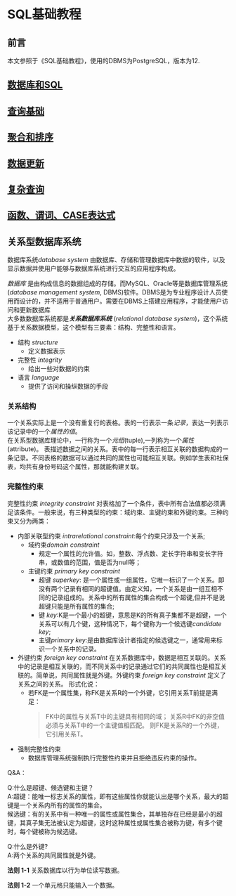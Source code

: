 # SQL基础教程

## 前言

本文参照于《SQL基础教程》，使用的DBMS为PostgreSQL，版本为12.

## [数据库和SQL](https://github.com/Junglelk/SQL-Learning/blob/chapter01/README.md)
## [查询基础](https://github.com/Junglelk/SQL-Learning/blob/chapter02/README.md) 
## [聚合和排序](https://github.com/Junglelk/SQL-Learning/blob/chapter03/README.md)
## [数据更新](https://github.com/Junglelk/SQL-Learning/blob/chapter04/README.md)
## [复杂查询](https://github.com/Junglelk/SQL-Learning/blob/chapter05/README.md)
## [函数、谓词、CASE表达式](https://github.com/Junglelk/SQL-Learning/blob/chapter06/README.md)

## 关系型数据库系统

数据库系统*database system* 由数据库、存储和管理数据库中数据的软件，以及显示数据并使用户能够与数据库系统进行交互的应用程序构成。

*数据库* 是由构成信息的数据组成的存储。而MySQL、Oracle等是数据库管理系统(*database management system*, DBMS)软件。DBMS是为专业程序设计人员使用而设计的，并不适用于普通用户。需要在DBMS上搭建应用程序，才能使用户访问和更新数据库  
大多数数据库系统都是***关系数据库系统*** (*relational database system*)，这个系统基于关系数据模型，这个模型有三要素：结构、完整性和语言。

* 结构 *structure*
  * 定义数据表示
* 完整性 *integrity*
  * 给出一些对数据的约束
* 语言 *language*
  * 提供了访问和操纵数据的手段

### 关系结构

一个关系实际上是一个没有重复行的表格。表的一行表示一条*记录*，表达一列表示该记录中的一个*属性的值*。  
在关系型数据库理论中，一行称为一个*元组*(tuple),一列称为一个*属性* (attribute)。
表描述数据之间的关系。表中的每一行表示相互关联的数据构成的一条记录。不同表格的数据可以通过共同的属性也可能相互关联。例如学生表和社保表，均共有身份号码这个属性，那就能构建关联。

### 完整性约束

完整性约束 *integrity constraint* 对表格加了一个条件，表中所有合法值都必须满足该条件。一般来说，有三种类型的约束：域约束、主键约束和外键约束。三种约束又分为两类：

* 内部关联型约束 *intrarelational constraint*:每个约束只涉及一个关系;
  * 域约束*domain constraint*
    * 规定一个属性的允许值。如，整数、浮点数、定长字符串和变长字符串，或数值的范围，值是否为null等；
  * 主键约束 *primary key constraint*
    * 超键 *superkey*: 是一个属性或一组属性，它唯一标识了一个关系。即没有两个记录有相同的超键值。由定义知，一个关系是由一组互相不同的记录组成的。关系中的所有属性的集合构成一个超键,但并不是说超键只能是所有属性的集合;
    * 键 *key*:K是一个最小的超键，意思是K的所有真子集都不是超键，一个关系可以有几个键，这种情况下，每个键称为一个候选键*candidate key*;
    * 主键*primary key*:是由数据库设计者指定的候选键之一，通常用来标识一个关系中的记录。
* 外键约束 *foreign key constraint*
  在关系数据库中，数据是相互关联的。关系中的记录是相互关联的，而不同关系中的记录通过它们的共同属性也是相互关联的。简单说，共同属性就是外键。外键约束 *foreign key constraint* 定义了关系之间的关系。
  形式化说：
  * 若FK是一个属性集，称FK是关系R的一个外键，它引用关系T前提是满足：
      >FK中的属性与关系T中的主键具有相同的域；
      >关系R中FK的非空值必须与关系T中的一个主键值相匹配。  则FK是关系R的一个外键，它引用关系T。  
* 强制完整性约束
  * 数据库管理系统强制执行完整性约束并且拒绝违反约束的操作。  

Q&A：  

Q:什么是超键、候选键和主键？  
A:超键：能唯一标志关系的属性，即有这些属性你就能认出是哪个关系，最大的超键是一个关系内所有的属性的集合。  
候选键：有的关系中有一种唯一的属性或属性集合，其单独存在已经是最小的超键，其真子集无法被认定为超键，这时这种属性或属性集合被称为键，有多个键时，每个键被称为候选键。  

Q:什么是外键?  
A:两个关系的共同属性就是外键。

**法则 1-1** 关系数据库以行为单位读写数据。

**法则 1-2** 一个单元格只能输入一个数据。
